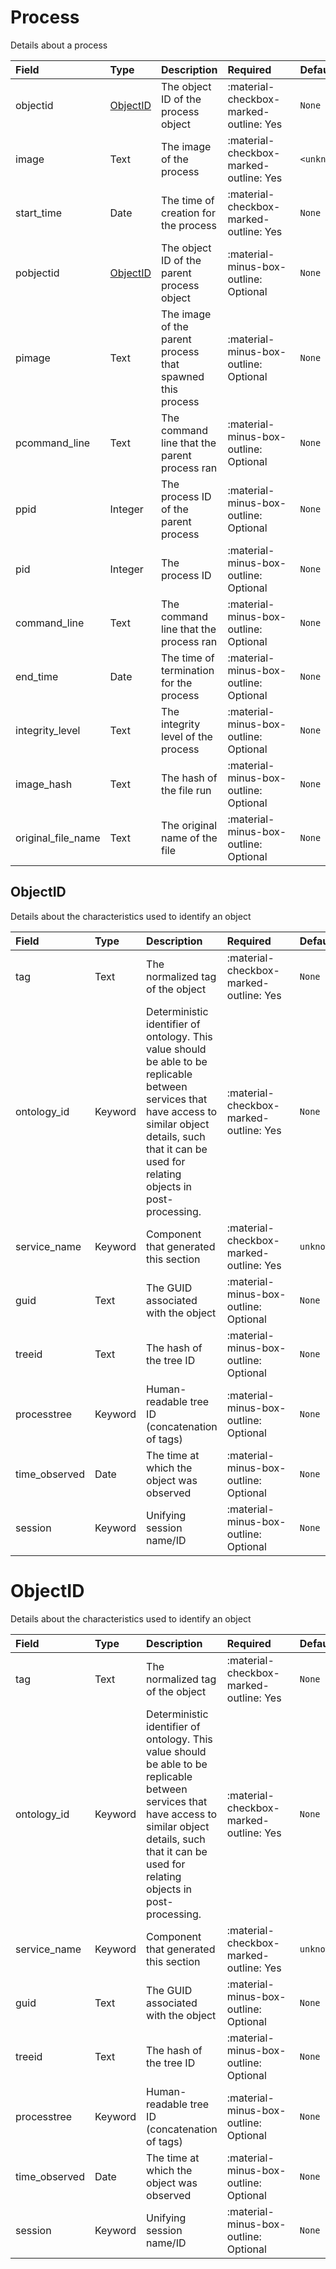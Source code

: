 [comment]: # (AUTOGENERATED MARKDOWN CONTENT. UPDATES TO ODM DOCUMENTATION SHOULD BE DONE THROUGH ASSEMBLYLINE-BASE REPO!)
# Process
Details about a process

| Field | Type | Description | Required | Default |
| :--- | :--- | :--- | :--- | :--- |
| objectid | [ObjectID](/assemblyline4_docs/odm/models/ontology/results/process/#objectid) | The object ID of the process object | <div style="width:100px">:material-checkbox-marked-outline: Yes</div> | `None` |
| image | Text | The image of the process | <div style="width:100px">:material-checkbox-marked-outline: Yes</div> | `<unknown_image>` |
| start_time | Date | The time of creation for the process | <div style="width:100px">:material-checkbox-marked-outline: Yes</div> | `None` |
| pobjectid | [ObjectID](/assemblyline4_docs/odm/models/ontology/results/process/#objectid) | The object ID of the parent process object | <div style="width:100px">:material-minus-box-outline: Optional</div> | `None` |
| pimage | Text | The image of the parent process that spawned this process | <div style="width:100px">:material-minus-box-outline: Optional</div> | `None` |
| pcommand_line | Text | The command line that the parent process ran | <div style="width:100px">:material-minus-box-outline: Optional</div> | `None` |
| ppid | Integer | The process ID of the parent process | <div style="width:100px">:material-minus-box-outline: Optional</div> | `None` |
| pid | Integer | The process ID | <div style="width:100px">:material-minus-box-outline: Optional</div> | `None` |
| command_line | Text | The command line that the process ran | <div style="width:100px">:material-minus-box-outline: Optional</div> | `None` |
| end_time | Date | The time of termination for the process | <div style="width:100px">:material-minus-box-outline: Optional</div> | `None` |
| integrity_level | Text | The integrity level of the process | <div style="width:100px">:material-minus-box-outline: Optional</div> | `None` |
| image_hash | Text | The hash of the file run | <div style="width:100px">:material-minus-box-outline: Optional</div> | `None` |
| original_file_name | Text | The original name of the file | <div style="width:100px">:material-minus-box-outline: Optional</div> | `None` |


[comment]: # (AUTOGENERATED MARKDOWN CONTENT. UPDATES TO ODM DOCUMENTATION SHOULD BE DONE THROUGH ASSEMBLYLINE-BASE REPO!)
## ObjectID
Details about the characteristics used to identify an object

| Field | Type | Description | Required | Default |
| :--- | :--- | :--- | :--- | :--- |
| tag | Text | The normalized tag of the object | <div style="width:100px">:material-checkbox-marked-outline: Yes</div> | `None` |
| ontology_id | Keyword | Deterministic identifier of ontology. This value should be able to be replicable between services that have access to similar object details, such that it can be used for relating objects in post-processing. | <div style="width:100px">:material-checkbox-marked-outline: Yes</div> | `None` |
| service_name | Keyword | Component that generated this section | <div style="width:100px">:material-checkbox-marked-outline: Yes</div> | `unknown` |
| guid | Text | The GUID associated with the object | <div style="width:100px">:material-minus-box-outline: Optional</div> | `None` |
| treeid | Text | The hash of the tree ID | <div style="width:100px">:material-minus-box-outline: Optional</div> | `None` |
| processtree | Keyword | Human-readable tree ID (concatenation of tags) | <div style="width:100px">:material-minus-box-outline: Optional</div> | `None` |
| time_observed | Date | The time at which the object was observed | <div style="width:100px">:material-minus-box-outline: Optional</div> | `None` |
| session | Keyword | Unifying session name/ID | <div style="width:100px">:material-minus-box-outline: Optional</div> | `None` |




[comment]: # (AUTOGENERATED MARKDOWN CONTENT. UPDATES TO ODM DOCUMENTATION SHOULD BE DONE THROUGH ASSEMBLYLINE-BASE REPO!)
# ObjectID
Details about the characteristics used to identify an object

| Field | Type | Description | Required | Default |
| :--- | :--- | :--- | :--- | :--- |
| tag | Text | The normalized tag of the object | <div style="width:100px">:material-checkbox-marked-outline: Yes</div> | `None` |
| ontology_id | Keyword | Deterministic identifier of ontology. This value should be able to be replicable between services that have access to similar object details, such that it can be used for relating objects in post-processing. | <div style="width:100px">:material-checkbox-marked-outline: Yes</div> | `None` |
| service_name | Keyword | Component that generated this section | <div style="width:100px">:material-checkbox-marked-outline: Yes</div> | `unknown` |
| guid | Text | The GUID associated with the object | <div style="width:100px">:material-minus-box-outline: Optional</div> | `None` |
| treeid | Text | The hash of the tree ID | <div style="width:100px">:material-minus-box-outline: Optional</div> | `None` |
| processtree | Keyword | Human-readable tree ID (concatenation of tags) | <div style="width:100px">:material-minus-box-outline: Optional</div> | `None` |
| time_observed | Date | The time at which the object was observed | <div style="width:100px">:material-minus-box-outline: Optional</div> | `None` |
| session | Keyword | Unifying session name/ID | <div style="width:100px">:material-minus-box-outline: Optional</div> | `None` |


